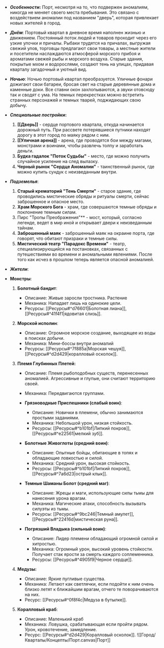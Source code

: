- **_Особенности_:**
    Порт, несмотря на то, что подвержен аномалиям, никогда не меняет своего места пребывания. Это связано с воздействием аномалии под названием "дверь", которая привлекает новых жителей в город.

- **_Днём_**:
	Портовый квартал в дневное время наполнен жизнью и движением. Постоянный поток людей и товаров проходит через его узкие улочки и причалы. Рыбаки трудятся на причалах, выгружая свежий улов, торговцы предлагают свои товары, а местные жители и посетители наслаждаются атмосферой морского прибоя и ароматами свежей рыбы и морского воздуха. Старые здания, покрытые мхом и водорослями, создают тень на улицах, придавая кварталу загадочный и уютный вид.

- **_Ночью_**:
	Ночью портовый квартал преобразуется. Уличные фонари дожигают свои батареи, бросая свет на старые деревянные дома и каменные доки. Все ставни окон захлопываются, а звуки отовсюду так и сводят с ума. На темных перекрестках можно встретить странных персонажей и темных тварей, поджидающих свою добычу. 

- **_Специальные постройки_:**
    1. **[[Дверь]]** - сердце портового квартала, откуда начинается дорожный путь. При рассвете потерявшиеся путники находят дорогу в этот город по маяку рядом с ним.
    2. **[[Уличная арена]]** - арена, где проводятся бои между магами, монстрами и воинами, чтобы развлечь толпу и заработать деньги.
    3. **Будка гадалок "Поток Судьбы"** - место, где можно получить случайное усиление на след вылазку.
    4. **Черный рынок "Сердце Аномалии"** - таинственный рынок, где можно купить сундук с неизведанным внутри.

- **_Подземелья_**:
	1. **Старый крематорий "Тень Смерти"** - старое здание, где проводились мистические обряды и ритуалы смерти, сейчас заброшенное и опасное место.
	2. **Храм Морского Бога** - храм, где совершаются темные обряды и поклонение темным силам.
	3. Пирс "Тропы Преображения"** - мост, который, согласно легенде, ведет в мир иной и открывает двери к неизведанным тайнам.
	4. **Заброшенный маяк** - заброшенный маяк на окраине порта, где говорят, что обитают призраки и темные силы.
	5. **Мистический театр "Парадокс Времени"** - театр, специализирующийся на постановках, связанных с путешествиями во времени и аномальными явлениями. После того как исчез в прошлом теперь является опасной аномалией.

- _**Жители**_:
	 

- **Монстры**:
	1. **Болотный бандит**:
	    - Описание: Живые заросли тростника. Растение
	    - Механика: Нападает лишь на одинокие цели.
	    - Ресурсы: [[Ресурсы#^d76601|Болотная лиана]], [[Ресурсы#^41f4f1|ядовитая слизь]].
	2. **Морской исполин**:
	    - Описание: Огромное морское создание, выходящее из воды в поисках добычи.
	    - Механика: Мини-боссы внутри аномалий
	    - Ресурсы: [[Ресурсы#^7f885a|Морская чешуя]], [[Ресурсы#^d2d429|коралловый осколок]].
	      
	3. **Племя Глубинных Плетей:**
		- Описание: Племя рыбоподобных существ, перенесенных аномалией. Агрессивные и глупые, они считают территорию своей.
		- Механика: Передвигаются группами.
	  
		- **Грязноводные Приспешники (слабый воин)**:
		    - Описание: Новички в племени, обычно занимаются простыми заданиями.
		    - Механика: Небольшой урон, низкая стойкость.
		    - Ресурсы: [[Ресурсы#^b101bf|Липкий покров]], [[Ресурсы#^e22561|мелкий зуб]].
	      
		- **Болотные Живоглоты (средний воин)**:
		    - Описание: Опытные бойцы, обитающие в топях и обладающие ловкостью и силой.
		    - Механика: Средний урон, высокая стойкость.
		    - Ресурсы: [[Ресурсы#^b101bf|Липкий покров]],  [[Ресурсы#^7a6d23|острый клык]].
	
		- **Темные Шаманы Болот (средний маг)**:
		    - Описание: Жрецы и маги, использующие силы тьмы для нанесения урона врагам.
		    - Механика: Магические атаки, способность вызывать силуэты из тьмы.
		    - Ресурсы:  [[Ресурсы#^9bc246|Темный амулет]],  [[Ресурсы#^22416d|мистическая руна]].
	      
		- **Погрязший Владыка (сильный воин)**:
		    - Описание: Лидер племени обладающий огромной силой и хитростью.
		    - Механика: Огромный урон, высокий уровень стойкости. Получает стак ярости за смерть каждого соплеменника.
		    - Ресурсы: [[Ресурсы#^4905f9|Черное сердце]].
	
	4. **Медузы:**
		- Описание: Яркие пугливые существа.
		- Механика: Летают как светлячки, если подойти к ним очень близко летят к ближайшим врагам, отчего те поворачиваются на них.
		- Ресурс: [[Ресурсы#^0f8f4c|Медуза в бутылке]].
		  
	5. **Коралловый краб**:
		- Описание: Маленький краб
		- Механика: Ловушка, срабатывающая если пройти рядом. Урон, кровотечение, замедление.
		- Ресурс: [[Ресурсы#^d2d429|Коралловый осколок]].
![[Город/Кварталы/Концепты/Порт.canvas|Порт]]